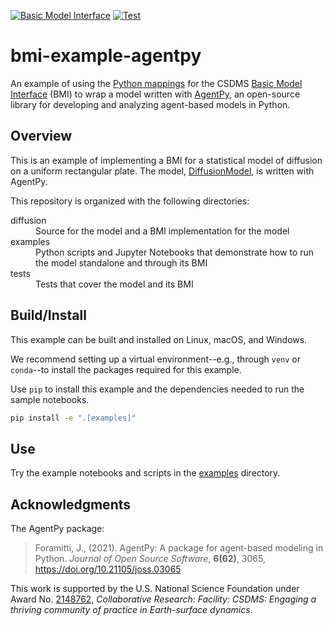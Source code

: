 [![Basic Model Interface](https://img.shields.io/badge/CSDMS-Basic%20Model%20Interface-green.svg)](https://bmi.csdms.io/)
[![Test](https://github.com/csdms/bmi-example-agentpy/actions/workflows/test.yml/badge.svg)](https://github.com/csdms/bmi-example-agentpy/actions/workflows/test.yml)

# bmi-example-agentpy

An example of using the
[Python mappings](https://github.com/csdms/bmi-python)
for the CSDMS [Basic Model Interface](https://bmi.csdms.io) (BMI)
to wrap a model written with [AgentPy](https://agentpy.readthedocs.io),
an open-source library for developing and analyzing agent-based models in Python.

## Overview

This is an example of implementing a BMI for a statistical model of diffusion
on a uniform rectangular plate.
The model, [DiffusionModel](./diffusion/diffusion_model.py),
is written with AgentPy.

This repository is organized with the following directories:

<dl>
    <dt>diffusion</dt>
        <dd>Source for the model and a BMI implementation for the model</dd>
    <dt>examples</dt>
        <dd>Python scripts and Jupyter Notebooks that demonstrate how to run the model standalone and through its BMI</dd>
    <dt>tests</dt>
        <dd>Tests that cover the model and its BMI</dd>
</dl>

## Build/Install

This example can be built and installed on Linux, macOS, and Windows.

We recommend setting up a virtual environment--e.g., through `venv` or `conda`--to install the packages required for this example.

Use `pip` to install this example and the dependencies needed to run the sample notebooks.
```bash
pip install -e ".[examples]"
```

## Use

Try the example notebooks and scripts in the [examples](./examples/) directory. 

## Acknowledgments

The AgentPy package:

> Foramitti, J., (2021). AgentPy: A package for agent-based modeling in Python. *Journal of Open Source Software*, **6(62)**, 3065, https://doi.org/10.21105/joss.03065

This work is supported by the U.S. National Science Foundation under Award No.
[2148762](https://www.nsf.gov/awardsearch/showAward?AWD_ID=2148762),
*Collaborative Research: Facility: CSDMS: Engaging a thriving community of practice in Earth-surface dynamics*.
